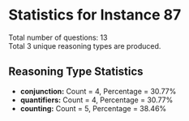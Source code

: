 # Statistics for Instance 87<br/>
Total number of questions: 13<br/>
Total 3 unique reasoning types are produced.<br/>
## Reasoning Type Statistics<br/>
- **conjunction:** Count = 4, Percentage = 30.77%<br/>
- **quantifiers:** Count = 4, Percentage = 30.77%<br/>
- **counting:** Count = 5, Percentage = 38.46%<br/>
